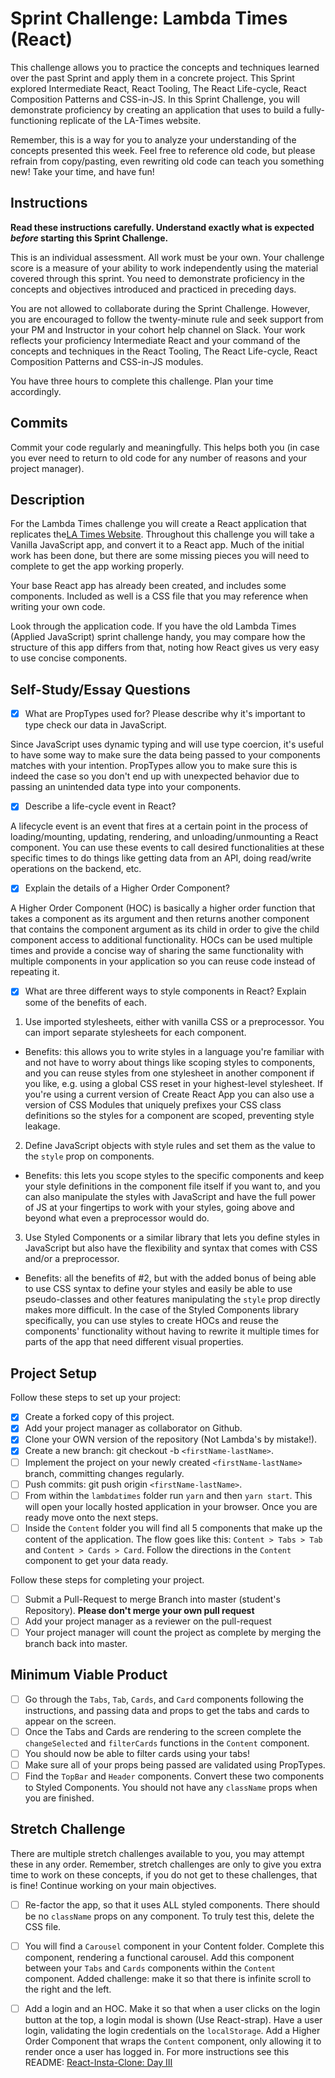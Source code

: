 # Sprint Challenge: Lambda Times (React)

This challenge allows you to practice the concepts and techniques learned over the past Sprint and apply them in a concrete project. This Sprint explored Intermediate React, React Tooling, The React Life-cycle, React Composition Patterns and CSS-in-JS. In this Sprint Challenge, you will demonstrate proficiency by creating an application that uses to build a fully-functioning replicate of the LA-Times website.

Remember, this is a way for you to analyze your understanding of the concepts presented this week. Feel free to reference old code, but please refrain from copy/pasting, even rewriting old code can teach you something new! Take your time, and have fun!

## Instructions

**Read these instructions carefully. Understand exactly what is expected _before_ starting this Sprint Challenge.**

This is an individual assessment. All work must be your own. Your challenge score is a measure of your ability to work independently using the material covered through this sprint. You need to demonstrate proficiency in the concepts and objectives introduced and practiced in preceding days.

You are not allowed to collaborate during the Sprint Challenge. However, you are encouraged to follow the twenty-minute rule and seek support from your PM and Instructor in your cohort help channel on Slack. Your work reflects your proficiency Intermediate React and your command of the concepts and techniques in the React Tooling, The React Life-cycle, React Composition Patterns and CSS-in-JS modules.

You have three hours to complete this challenge. Plan your time accordingly.

## Commits

Commit your code regularly and meaningfully. This helps both you (in case you ever need to return to old code for any number of reasons and your project manager).

## Description

For the Lambda Times challenge you will create a React application that replicates the[LA Times Website](http://www.latimes.com). Throughout this challenge you will take a Vanilla JavaScript app, and convert it to a React app. Much of the initial work has been done, but there are some missing pieces you will need to complete to get the app working properly.

Your base React app has already been created, and includes some components. Included as well is a CSS file that you may reference when writing your own code.

Look through the application code. If you have the old Lambda Times (Applied JavaScript) sprint challenge handy, you may compare how the structure of this app differs from that, noting how React gives us very easy to use concise components.

## Self-Study/Essay Questions

- [x] What are PropTypes used for? Please describe why it's important to type check our data in JavaScript.

Since JavaScript uses dynamic typing and will use type coercion, it's useful to have some way to make sure the data being passed to your components matches with your intention. PropTypes allow you to make sure this is indeed the case so you don't end up with unexpected behavior due to passing an unintended data type into your components.

- [x] Describe a life-cycle event in React?

A lifecycle event is an event that fires at a certain point in the process of loading/mounting, updating, rendering, and unloading/unmounting a React component. You can use these events to call desired functionalities at these specific times to do things like getting data from an API, doing read/write operations on the backend, etc.

- [x] Explain the details of a Higher Order Component?

A Higher Order Component (HOC) is basically a higher order function that takes a component as its argument and then returns another component that contains the component argument as its child in order to give the child component access to additional functionality. HOCs can be used multiple times and provide a concise way of sharing the same functionality with multiple components in your application so you can reuse code instead of repeating it.

- [x] What are three different ways to style components in React? Explain some of the benefits of each.

1. Use imported stylesheets, either with vanilla CSS or a preprocessor. You can import separate stylesheets for each component.

- Benefits: this allows you to write styles in a language you're familiar with and not have to worry about things like scoping styles to components, and you can reuse styles from one stylesheet in another component if you like, e.g. using a global CSS reset in your highest-level stylesheet. If you're using a current version of Create React App you can also use a version of CSS Modules that uniquely prefixes your CSS class definitions so the styles for a component are scoped, preventing style leakage.

2. Define JavaScript objects with style rules and set them as the value to the `style` prop on components.

- Benefits: this lets you scope styles to the specific components and keep your style definitions in the component file itself if you want to, and you can also manipulate the styles with JavaScript and have the full power of JS at your fingertips to work with your styles, going above and beyond what even a preprocessor would do.

3. Use Styled Components or a similar library that lets you define styles in JavaScript but also have the flexibility and syntax that comes with CSS and/or a preprocessor.

- Benefits: all the benefits of #2, but with the added bonus of being able to use CSS syntax to define your styles and easily be able to use pseudo-classes and other features manipulating the `style` prop directly makes more difficult. In the case of the Styled Components library specifically, you can use styles to create HOCs and reuse the components' functionality without having to rewrite it multiple times for parts of the app that need different visual properties.

## Project Setup

Follow these steps to set up your project:

- [x] Create a forked copy of this project.
- [x] Add your project manager as collaborator on Github.
- [x] Clone your OWN version of the repository (Not Lambda's by mistake!).
- [x] Create a new branch: git checkout -b `<firstName-lastName>`.
- [ ] Implement the project on your newly created `<firstName-lastName>` branch, committing changes regularly.
- [ ] Push commits: git push origin `<firstName-lastName>`.
- [ ] From within the `lambdatimes` folder run `yarn` and then `yarn start`. This will open your locally hosted application in your browser. Once you are ready move onto the next steps.
- [ ] Inside the `Content` folder you will find all 5 components that make up the content of the application. The flow goes like this: `Content > Tabs > Tab` and `Content > Cards > Card`. Follow the directions in the `Content` component to get your data ready.

Follow these steps for completing your project.

- [ ] Submit a Pull-Request to merge <firstName-lastName> Branch into master (student's Repository). **Please don't merge your own pull request**
- [ ] Add your project manager as a reviewer on the pull-request
- [ ] Your project manager will count the project as complete by merging the branch back into master.

## Minimum Viable Product

- [ ] Go through the `Tabs`, `Tab`, `Cards`, and `Card` components following the instructions, and passing data and props to get the tabs and cards to appear on the screen.
- [ ] Once the Tabs and Cards are rendering to the screen complete the `changeSelected` and `filterCards` functions in the `Content` component.
- [ ] You should now be able to filter cards using your tabs!
- [ ] Make sure all of your props being passed are validated using PropTypes.
- [ ] Find the `TopBar` and `Header` components. Convert these two components to Styled Components. You should not have any `className` props when you are finished.

## Stretch Challenge

There are multiple stretch challenges available to you, you may attempt these in any order. Remember, stretch challenges are only to give you extra time to work on these concepts, if you do not get to these challenges, that is fine! Continue working on your main objectives.

- [ ] Re-factor the app, so that it uses ALL styled components. There should be no `className` props on any component. To truly test this, delete the CSS file.

- [ ] You will find a `Carousel` component in your Content folder. Complete this component, rendering a functional carousel. Add this component between your `Tabs` and `Cards` components within the `Content` component. Added challenge: make it so that there is infinite scroll to the right and the left.

- [ ] Add a login and an HOC. Make it so that when a user clicks on the login button at the top, a login modal is shown (Use React-strap). Have a user login, validating the login credentials on the `localStorage`. Add a Higher Order Component that wraps the `Content` component, only allowing it to render once a user has logged in. For more instructions see this README: [React-Insta-Clone: Day III](https://github.com/LambdaSchool/React-Insta-Clone/blob/master/DAY_THREE_README.md#tasks-day-iii)
